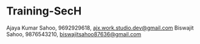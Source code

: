 # Training-SecH
Ajaya Kumar Sahoo, 9692929618, ajx.work.studio.dev@gmail.com
Biswajit Sahoo, 9876543210, biswajitsahoo87636@gmail.com
